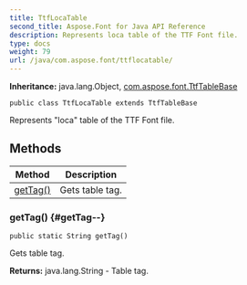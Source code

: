 ```yaml
---
title: TtfLocaTable
second_title: Aspose.Font for Java API Reference
description: Represents loca table of the TTF Font file.
type: docs
weight: 79
url: /java/com.aspose.font/ttflocatable/
---
```

**Inheritance:**
java.lang.Object, [com.aspose.font.TtfTableBase](../../com.aspose.font/ttftablebase)
```
public class TtfLocaTable extends TtfTableBase
```

Represents "loca" table of the TTF Font file.
## Methods

| Method | Description |
| --- | --- |
| [getTag()](#getTag--) | Gets table tag. |
### getTag() {#getTag--}
```
public static String getTag()
```


Gets table tag.

**Returns:**
java.lang.String - Table tag.
